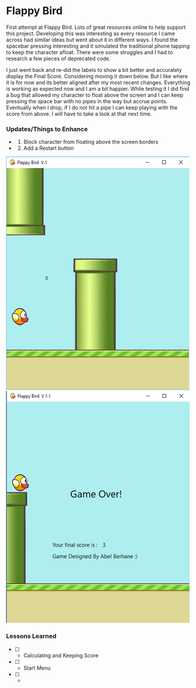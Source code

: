 # Flappy Bird
First attempt at Flappy Bird. Lots of great resources online to help support this project. Developing this was interesting as every
resource I came across had similar ideas but went about it in different ways. I found the spacebar pressing interesting and it 
simulated the traditional phone tapping to keep the character afloat. There were some struggles and I had to research a few pieces of deprecated code. 

I just went back and re-did the labels to show a bit better and accurately display the Final Score. Considering moving it down below. 
But I like where it is for now and its better aligned after my most recent changes. Everything is working as expected now and I am a bit
happier. While testing it I did find a bug that allowed my character to float above the screen and I can keep pressing the space bar with no pipes in the way but accrue points. Eventually when I drop, if I do not hit a pipe I can keep playing with the score from above. I 
will have to take a look at that next time. 

### Updates/Things to Enhance
- 1) Block character from floating above the screen borders
- 2) Add a Restart button


![alt text](https://github.com/abelberhane/FlappyBird/blob/master/FlappyBird/Assets/FlappyBirdSH.png?raw=true)
![alt text](https://github.com/abelberhane/FlappyBird/blob/master/FlappyBird/Assets/FixSH.png?raw=true)

### Lessons Learned
- [ ] - Calculating and Keeping Score
- [ ] - Start Menu
- [ ] - 
